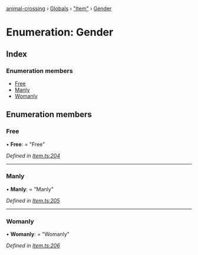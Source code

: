 [animal-crossing](../README.md) › [Globals](../globals.md) › ["Item"](../modules/_item_.md) › [Gender](_item_.gender.md)

# Enumeration: Gender

## Index

### Enumeration members

* [Free](_item_.gender.md#free)
* [Manly](_item_.gender.md#manly)
* [Womanly](_item_.gender.md#womanly)

## Enumeration members

###  Free

• **Free**: = "Free"

*Defined in [Item.ts:204](https://github.com/Norviah/animal-crossing/blob/d0e2651/module/types/Item.ts#L204)*

___

###  Manly

• **Manly**: = "Manly"

*Defined in [Item.ts:205](https://github.com/Norviah/animal-crossing/blob/d0e2651/module/types/Item.ts#L205)*

___

###  Womanly

• **Womanly**: = "Womanly"

*Defined in [Item.ts:206](https://github.com/Norviah/animal-crossing/blob/d0e2651/module/types/Item.ts#L206)*
